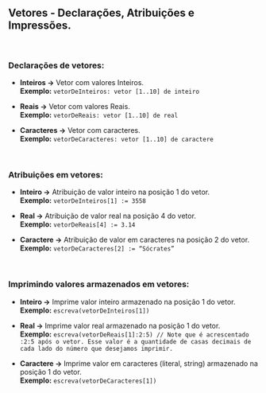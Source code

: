## Vetores - Declarações, Atribuições e Impressões.

&nbsp;

### Declarações de vetores:

* **Inteiros →** Vetor com valores Inteiros.
<br>**Exemplo:**  `vetorDeInteiros: vetor [1..10] de inteiro`

* **Reais →** Vetor com valores Reais.
<br>**Exemplo:**  `vetorDeReais: vetor [1..10] de real`

* **Caracteres →** Vetor com caracteres.
<br>**Exemplo:**  `vetorDeCaracteres: vetor [1..10] de caractere`

&nbsp;

### Atribuições em vetores:

* **Inteiro →** Atribuição de valor inteiro na posição 1 do vetor.
<br>**Exemplo:**  `vetorDeInteiros[1] := 3558`

* **Real →** Atribuição de valor real na posição 4 do vetor.
<br>**Exemplo:**  `vetorDeReais[4] := 3.14`

* **Caractere →** Atribuição de valor em caracteres na posição 2 do vetor.
<br>**Exemplo:**  `vetorDeCaracteres[2] := “Sócrates”`

&nbsp;

### Imprimindo valores armazenados em vetores:

* **Inteiro →** Imprime valor inteiro armazenado na posição 1 do vetor.
<br>**Exemplo:**  `escreva(vetorDeInteiros[1])`

* **Real →** Imprime valor real armazenado na posição 1 do vetor.
<br>**Exemplo:**  `escreva(vetorDeReais[1]:2:5) // Note que é acrescentado :2:5 após o vetor. Esse valor é a quantidade de casas decimais de cada lado do número que desejamos imprimir.`

* **Caractere →** Imprime valor em caracteres (literal, string) armazenado na posição 1 do vetor.
<br>**Exemplo:**  `escreva(vetorDeCaracteres[1])`
